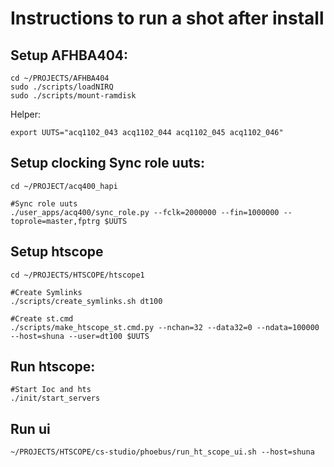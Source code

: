 # Instructions to run a shot after install


## Setup AFHBA404:
```
cd ~/PROJECTS/AFHBA404
sudo ./scripts/loadNIRQ
sudo ./scripts/mount-ramdisk
```
Helper:
```
export UUTS="acq1102_043 acq1102_044 acq1102_045 acq1102_046"
```

## Setup clocking Sync role uuts:

```
cd ~/PROJECT/acq400_hapi

#Sync role uuts
./user_apps/acq400/sync_role.py --fclk=2000000 --fin=1000000 --toprole=master,fptrg $UUTS
```

## Setup htscope
```
cd ~/PROJECTS/HTSCOPE/htscope1

#Create Symlinks
./scripts/create_symlinks.sh dt100

#Create st.cmd
./scripts/make_htscope_st.cmd.py --nchan=32 --data32=0 --ndata=100000 --host=shuna --user=dt100 $UUTS
```

## Run htscope:

```
#Start Ioc and hts
./init/start_servers
```

## Run ui
```
~/PROJECTS/HTSCOPE/cs-studio/phoebus/run_ht_scope_ui.sh --host=shuna
```




